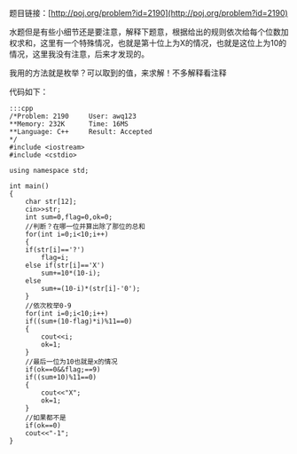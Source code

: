 <!--
.. title: POJ 2190 ISBN C++版
.. slug: poj-2190
.. date: 2013-04-07T09:48:31+08:00
.. tags:
.. link:
.. description:
.. type: text
-->

题目链接：[http://poj.org/problem?id=2190](http://poj.org/problem?id=2190)


水题但是有些小细节还是要注意，解释下题意，根据给出的规则依次给每个位数加权求和，这里有一个特殊情况，也就是第十位上为X的情况，也就是这位上为10的情况，这里我没有注意，后来才发现的。


我用的方法就是枚举？可以取到的值，来求解！不多解释看注释

代码如下：

	:::cpp
	/*Problem: 2190		User: awq123
	**Memory: 232K		Time: 16MS
	**Language: C++		Result: Accepted
	*/
	#include <iostream>
	#include <cstdio>

	using namespace std;

	int main()
	{
	    char str[12];
	    cin>>str;
	    int sum=0,flag=0,ok=0;
	    //判断？在哪一位并算出除了那位的总和
	    for(int i=0;i<10;i++)
	    {
		if(str[i]=='?')
		    flag=i;
		else if(str[i]=='X')
		    sum+=10*(10-i);
		else
		    sum+=(10-i)*(str[i]-'0');
	    }
	    //依次枚举0-9
	    for(int i=0;i<10;i++)
		if((sum+(10-flag)*i)%11==0)
		{
		    cout<<i;
		    ok=1;
		}
	    //最后一位为10也就是x的情况
	    if(ok==0&&flag;==9)
		if((sum+10)%11==0)
		{
		    cout<<"X";
		    ok=1;
		}
	    //如果都不是
	    if(ok==0)
		cout<<"-1";
	}